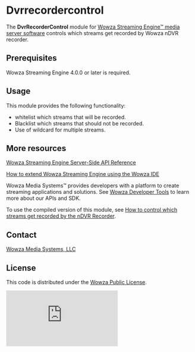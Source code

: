 # Dvrrecordercontrol 
The **DvrRecorderControl** module for [Wowza Streaming Engine™ media server software](https://www.wowza.com/products/streaming-engine) controls which streams get recorded by Wowza nDVR recorder.

## Prerequisites
Wowza Streaming Engine 4.0.0 or later is required.

## Usage
This module provides the following functionality:

* whitelist which streams that will be recorded.
* Blacklist which streams that should not be recorded.
* Use of wildcard for multiple streams.

## More resources
[Wowza Streaming Engine Server-Side API Reference](https://www.wowza.com/resources/WowzaStreamingEngine_ServerSideAPI.pdf)

[How to extend Wowza Streaming Engine using the Wowza IDE](https://www.wowza.com/forums/content.php?759-How-to-extend-Wowza-Streaming-Engine-using-the-Wowza-IDE)

Wowza Media Systems™ provides developers with a platform to create streaming applications and solutions. See [Wowza Developer Tools](https://www.wowza.com/resources/developers) to learn more about our APIs and SDK.

To use the compiled version of this module, see [How to control which streams get recorded by the nDVR Recorder](https://www.wowza.com/forums/content.php?477-How-to-control-which-streams-get-recorded-by-the-nDVR-Recorder).

## Contact
[Wowza Media Systems, LLC](https://www.wowza.com/contact)

## License
This code is distributed under the [Wowza Public License](https://github.com/WowzaMediaSystems/wse-plugin-transcodercontrol/blob/master/LICENSE.txt).

![alt tag](http://wowzalogs.com/stats/githubimage.php?plugin=wse-plugin-dvrrecordercontrol)
